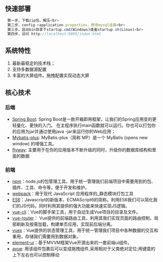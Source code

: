 ## 快速部署
```js
 第一步，下载zip包，解压<br>
 第二步，config->application.properties，修改mysql连接<br>
 第三步，启动bin目录下startup.cmd(Windows)或者startup.sh(Linux)<br>
 第四步，访问 http://localhost:9095/index.html
```


## 系统特性
1. 最新最稳定的技术栈；
2. 支持多数据源配置
3. 丰富的大屏组件。拖拽配置实现动态大屏

## 核心技术
### 后端
- [Spring Boot](https://spring.io/projects/spring-boot/): Spring Boot是一款开箱即用框架，让我们的Spring应用变的更轻量化、更快的入门。 在主程序执行main函数就可以运行。你也可以打包你的应用为jar并通过使用java -jar来运行你的Web应用；
- [Mybatis-plus](https://mp.baomidou.com/): MyBatis-plus（简称 MP）是一个 MyBatis (opens new window) 的增强工具。
- [flyway](https://flywaydb.org/): 主要用于在你的应用版本不断升级的同时，升级你的数据库结构和里面的数据
### 前端
- [npm](https://www.npmjs.com/)：node.js的包管理工具，用于统一管理我们前端项目中需要用到的包、插件、工具、命令等，便于开发和维护。
- [webpack](https://webpack.docschina.org/)：用于现代 JavaScript 应用程序的_静态模块打包工具
- [ES6](https://es6.ruanyifeng.com/)：Javascript的新版本，ECMAScript6的简称。利用ES6我们可以简化我们的JS代码，同时利用其提供的强大功能来快速实现JS逻辑。
- [vue-cli](https://cli.vuejs.org/)：Vue的脚手架工具，用于自动生成Vue项目的目录及文件。
- [vue-router](https://router.vuejs.org/)： Vue提供的前端路由工具，利用其我们实现页面的路由控制，局部刷新及按需加载，构建单页应用，实现前后端分离。
- [vuex](https://vuex.vuejs.org/)：Vue提供的状态管理工具，用于统一管理我们项目中各种数据的交互和重用，存储我们需要用到数据对象。
- [element-ui](https://element.eleme.cn/#/zh-CN)：基于MVVM框架Vue开源出来的一套前端ui组件。
- [avue](https://www.avuejs.com/): 用该组件包裹后可以变成拖拽组件,采用相对于父类绝对定位;用键盘的上下左右也可以控制移动

